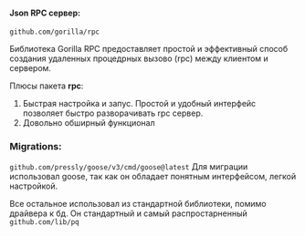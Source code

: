 #### Json RPC сервер:
```github.com/gorilla/rpc```

Библиотека Gorilla RPC предоставляет простой и эффективный способ создания удаленных процедрных вызово (rpc) между клиентом и сервером.

Плюсы пакета **rpc**:
1) Быстрая настройка и запус. Простой и удобный интерфейс позволяет быстро разворачивать rpc сервер.
2) Довольно обширный функционал

### Migrations:
```github.com/pressly/goose/v3/cmd/goose@latest```
Для миграции использовал goose, так как он обладает понятным интерфейсом, легкой настройкой.

Все остальное использовал из стандартной библиотеки, помимо драйвера к бд. Он стандартный и самый распростарненный 
```github.com/lib/pq```